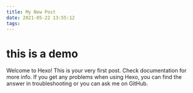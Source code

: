 ```yaml
---
title: My New Post
date: 2021-05-22 13:55:12
tags:
---
```


# this is a demo

Welcome to Hexo! This is your very first post. Check documentation for more info. If you get any problems when using Hexo, you can find the answer in troubleshooting or you can ask me on GitHub.
